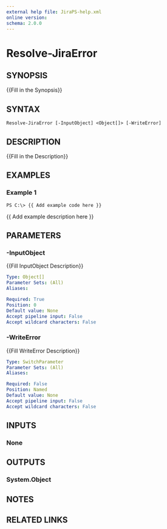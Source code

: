 ```yaml
---
external help file: JiraPS-help.xml
online version: 
schema: 2.0.0
---
```


# Resolve-JiraError

## SYNOPSIS
{{Fill in the Synopsis}}

## SYNTAX

```
Resolve-JiraError [-InputObject] <Object[]> [-WriteError]
```

## DESCRIPTION
{{Fill in the Description}}

## EXAMPLES

### Example 1
```
PS C:\> {{ Add example code here }}
```

{{ Add example description here }}

## PARAMETERS

### -InputObject
{{Fill InputObject Description}}

```yaml
Type: Object[]
Parameter Sets: (All)
Aliases: 

Required: True
Position: 0
Default value: None
Accept pipeline input: False
Accept wildcard characters: False
```

### -WriteError
{{Fill WriteError Description}}

```yaml
Type: SwitchParameter
Parameter Sets: (All)
Aliases: 

Required: False
Position: Named
Default value: None
Accept pipeline input: False
Accept wildcard characters: False
```

## INPUTS

### None


## OUTPUTS

### System.Object

## NOTES

## RELATED LINKS

